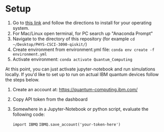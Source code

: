 # Setup

1. Go to [this link](https://docs.anaconda.com/anaconda/install/) and follow the directions to install for your operating system.
2. For Mac/Linux open terminal, for PC search up "Anaconda Prompt"
3. Navigate to the directory of this repository (for example `cd ~/Desktop/PHYS-CSCI-3090-qiskit/`)
4. Create environment from environment.yml file: `conda env create -f environment.yml`
5. Activate environment: `conda activate Quantum_Computing`

At this point, you can just activate jupyter-notebook and run simulations locally. If you'd like to set up to run on actual IBM quantum devices follow the steps below.

1. Create an account at: https://quantum-computing.ibm.com/
2. Copy API token from the dashboard
3. Somewhere in a Jupyter-Notebook or python script, evaluate the following code:


   `import IBMQ`
   `IBMQ.save_account('your-token-here')`
